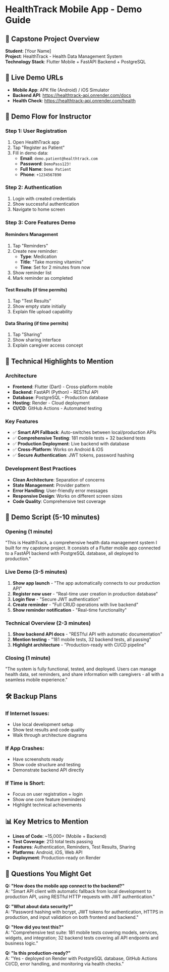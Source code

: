 # HealthTrack Mobile App - Demo Guide

## 🎯 Capstone Project Overview
**Student**: [Your Name]  
**Project**: HealthTrack - Health Data Management System  
**Technology Stack**: Flutter Mobile + FastAPI Backend + PostgreSQL  

## 🚀 Live Demo URLs
- **Mobile App**: APK file (Android) / iOS Simulator
- **Backend API**: https://healthtrack-api.onrender.com/docs
- **Health Check**: https://healthtrack-api.onrender.com/health

## 📱 Demo Flow for Instructor

### Step 1: User Registration
1. Open HealthTrack app
2. Tap "Register as Patient"
3. Fill in demo data:
   - **Email**: `demo.patient@healthtrack.com`
   - **Password**: `DemoPass123!`
   - **Full Name**: `Demo Patient`
   - **Phone**: `+1234567890`

### Step 2: Authentication
1. Login with created credentials
2. Show successful authentication
3. Navigate to home screen

### Step 3: Core Features Demo

#### Reminders Management
1. Tap "Reminders" 
2. Create new reminder:
   - **Type**: Medication
   - **Title**: "Take morning vitamins"
   - **Time**: Set for 2 minutes from now
3. Show reminder list
4. Mark reminder as completed

#### Test Results (if time permits)
1. Tap "Test Results"
2. Show empty state initially
3. Explain file upload capability

#### Data Sharing (if time permits)
1. Tap "Sharing"
2. Show sharing interface
3. Explain caregiver access concept

## 🔧 Technical Highlights to Mention

### Architecture
- **Frontend**: Flutter (Dart) - Cross-platform mobile
- **Backend**: FastAPI (Python) - RESTful API
- **Database**: PostgreSQL - Production database
- **Hosting**: Render - Cloud deployment
- **CI/CD**: GitHub Actions - Automated testing

### Key Features
- ✅ **Smart API Fallback**: Auto-switches between local/production APIs
- ✅ **Comprehensive Testing**: 181 mobile tests + 32 backend tests
- ✅ **Production Deployment**: Live backend with database
- ✅ **Cross-Platform**: Works on Android & iOS
- ✅ **Secure Authentication**: JWT tokens, password hashing

### Development Best Practices
- **Clean Architecture**: Separation of concerns
- **State Management**: Provider pattern
- **Error Handling**: User-friendly error messages
- **Responsive Design**: Works on different screen sizes
- **Code Quality**: Comprehensive test coverage

## 🎥 Demo Script (5-10 minutes)

### Opening (1 minute)
"This is HealthTrack, a comprehensive health data management system I built for my capstone project. It consists of a Flutter mobile app connected to a FastAPI backend with PostgreSQL database, all deployed to production."

### Live Demo (3-5 minutes)
1. **Show app launch** - "The app automatically connects to our production API"
2. **Register new user** - "Real-time user creation in production database"
3. **Login flow** - "Secure JWT authentication"
4. **Create reminder** - "Full CRUD operations with live backend"
5. **Show reminder notification** - "Real-time functionality"

### Technical Overview (2-3 minutes)
1. **Show backend API docs** - "RESTful API with automatic documentation"
2. **Mention testing** - "181 mobile tests, 32 backend tests, all passing"
3. **Highlight architecture** - "Production-ready with CI/CD pipeline"

### Closing (1 minute)
"The system is fully functional, tested, and deployed. Users can manage health data, set reminders, and share information with caregivers - all with a seamless mobile experience."

## 🛠️ Backup Plans

### If Internet Issues:
- Use local development setup
- Show test results and code quality
- Walk through architecture diagrams

### If App Crashes:
- Have screenshots ready
- Show code structure and testing
- Demonstrate backend API directly

### If Time is Short:
- Focus on user registration + login
- Show one core feature (reminders)
- Highlight technical achievements

## 📊 Key Metrics to Mention
- **Lines of Code**: ~15,000+ (Mobile + Backend)
- **Test Coverage**: 213 total tests passing
- **Features**: Authentication, Reminders, Test Results, Sharing
- **Platforms**: Android, iOS, Web API
- **Deployment**: Production-ready on Render

## 🎯 Questions You Might Get

**Q: "How does the mobile app connect to the backend?"**  
A: "Smart API client with automatic fallback from local development to production API, using RESTful HTTP requests with JWT authentication."

**Q: "What about data security?"**  
A: "Password hashing with bcrypt, JWT tokens for authentication, HTTPS in production, and input validation on both frontend and backend."

**Q: "How did you test this?"**  
A: "Comprehensive test suite: 181 mobile tests covering models, services, widgets, and integration; 32 backend tests covering all API endpoints and business logic."

**Q: "Is this production-ready?"**  
A: "Yes - deployed on Render with PostgreSQL database, GitHub Actions CI/CD, error handling, and monitoring via health checks."